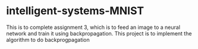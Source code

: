 # intelligent-systems-MNIST

This is to complete assignment 3, which is to feed an image to a neural network and train it using backpropagation. This project is to implement the algorithm to do backprogpagation